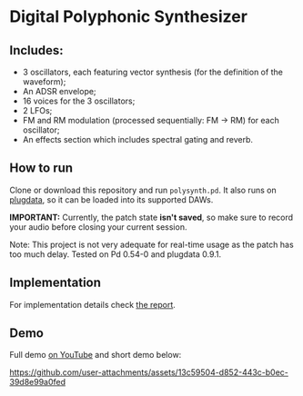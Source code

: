 # Digital Polyphonic Synthesizer

## Includes:
- 3 oscillators, each featuring vector synthesis (for the definition of the waveform);
- An ADSR envelope;
- 16 voices for the 3 oscillators;
- 2 LFOs;
- FM and RM modulation (processed sequentially: FM → RM) for each oscillator;
- An effects section which includes spectral gating and reverb.

## How to run
Clone or download this repository and run `polysynth.pd`. It also runs on [plugdata](https://plugdata.org/), so it can be loaded into its supported DAWs.

**IMPORTANT:** Currently, the patch state **isn't saved**, so make sure to record your audio before closing your current session.

Note: This project is not very adequate for real-time usage as the patch has too much delay. Tested on Pd 0.54-0 and plugdata 0.9.1.

## Implementation
For implementation details check [the report](Assignment%202%20-%20Report.pdf).

## Demo
Full demo [on YouTube](https://www.youtube.com/watch?v=eSdJ8ZwYfUs) and short demo below:

https://github.com/user-attachments/assets/13c59504-d852-443c-b0ec-39d8e99a0fed


